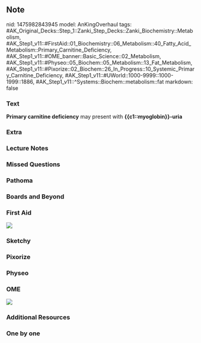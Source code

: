 ## Note
nid: 1475982843945
model: AnKingOverhaul
tags: #AK_Original_Decks::Step_1::Zanki_Step_Decks::Zanki_Biochemistry::Metabolism, #AK_Step1_v11::#FirstAid::01_Biochemistry::06_Metabolism::40_Fatty_Acid_Metabolism::Primary_Carnitine_Deficiency, #AK_Step1_v11::#OME_banner::Basic_Science::02_Metabolism, #AK_Step1_v11::#Physeo::05_Biochem::05_Metabolism::13_Fat_Metabolism, #AK_Step1_v11::#Pixorize::02_Biochem::26_In_Progress::10_Systemic_Primary_Carnitine_Deficiency, #AK_Step1_v11::#UWorld::1000-9999::1000-1999::1886, #AK_Step1_v11::^Systems::Biochem::metabolism::fat
markdown: false

### Text
<div>
  <b>Primary carnitine deficiency</b> may present with
  <b>{{c1::myoglobin}}-uria</b>
</div>

### Extra


### Lecture Notes


### Missed Questions


### Pathoma


### Boards and Beyond


### First Aid
<img src="tmplhWmdJ.png">

### Sketchy


### Pixorize


### Physeo


### OME
<div class="ome-widget">
  <a href=
  "https://onlinemeded.org/spa/metabolism?ref=anki"><img src=
  "_OME_AnkiFlashcards_Topic_5.png"></a>
</div>

### Additional Resources


### One by one

